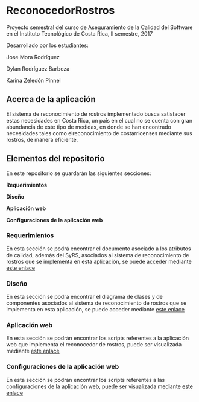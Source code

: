 # ReconocedorRostros
Proyecto semestral del curso de Aseguramiento de la Calidad del Software en el Instituto Tecnológico de Costa Rica, ll semestre, 2017
  
Desarrollado por los estudiantes:

Jose  Mora Rodríguez

Dylan Rodríguez Barboza

Karina Zeledón Pinnel

## Acerca de la aplicación
El sistema de reconocimiento de rostros implementado busca satisfacer estas necesidades en Costa Rica, un país en el cual no se cuenta con gran abundancia de este tipo de medidas, en donde se han encontrado necesidades tales como elreconocimiento de costarricenses mediante sus rostros, de manera eficiente. 
  
## Elementos del repositorio  

En este repositorio se guardarán las siguientes secciones:

**Requerimientos**

**Diseño**

**Aplicación web**

**Configuraciones de la aplicación web**

### Requerimientos
En esta sección se podrá encontrar el documento asociado a los atributos de calidad, además del SyRS, asociados al sistema de reconocimiento de rostros que se implementa en esta aplicación,  se puede acceder mediante [este enlace](https://github.com/dylanrodbar/ReconocedorRostros/tree/master/An%C3%A1lisis%20de%20requerimientos)

### Diseño 

En esta sección se podrá encontrar el diagrama de clases y de componentes asociados al sistema de reconocimiento de rostros que se implementa en esta aplicación, se puede acceder mediante [este enlace](https://github.com/dylanrodbar/ReconocedorRostros/tree/master/Dise%C3%B1o)

### Aplicación web

En esta sección se podrán encontrar los scripts referentes a la aplicación web que implementa el reconocedor de rostros, puede ser visualizada mediante  [este enlace](https://github.com/dylanrodbar/ReconocedorRostros/tree/master/reconocedor)

### Configuraciones de la aplicación web

En esta sección se podrán encontrar los scripts referentes a las configuraciones de la aplicación web, puede ser visualizada mediante  [este enlace](https://github.com/dylanrodbar/ReconocedorRostros/tree/master/ReconocedorRostrosA)

